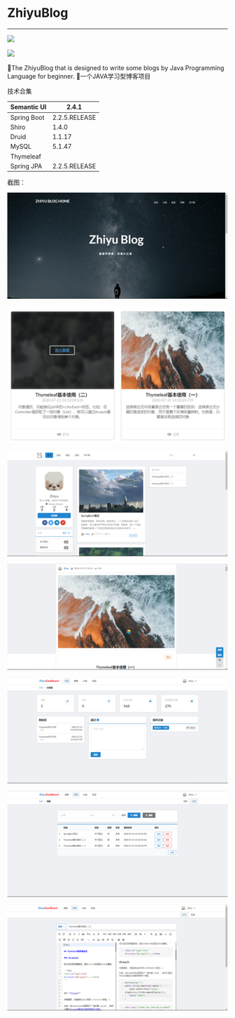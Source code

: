# ZhiyuBlog

------

![](https://img.shields.io/badge/version-1.0.0-#3498db.svg)

![](https://img.shields.io/badge/Java-1.8.0_241-#e74c3c.svg)

:bookmark:The ZhiyuBlog that is designed to write some blogs by Java Programming Language for beginner. :rocket:一个JAVA学习型博客项目

技术合集

| Semantic UI | 2.4.1         |
| ----------- | ------------- |
| Spring Boot | 2.2.5.RELEASE |
| Shiro       | 1.4.0         |
| Druid       | 1.1.17        |
| MySQL       | 5.1.47        |
| Thymeleaf   |               |
| Spring JPA  | 2.2.5.RELEASE |

截图：

![](./img/1.png)

![](./img/2.png)

![](./img/3.png)

![](./img/4.png)

![](./img/5.png)

![](./img/6.png)

![](./img/7.png)
